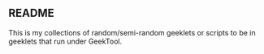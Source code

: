 README
------

This is my collections of random/semi-random geeklets or scripts to be in geeklets that run under GeekTool.
